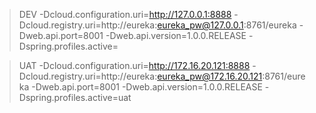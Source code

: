 > DEV
-Dcloud.configuration.uri=http://127.0.0.1:8888
-Dcloud.registry.uri=http://eureka:eureka_pw@127.0.0.1:8761/eureka
-Dweb.api.port=8001
-Dweb.api.version=1.0.0.RELEASE
-Dspring.profiles.active=

> UAT
-Dcloud.configuration.uri=http://172.16.20.121:8888
-Dcloud.registry.uri=http://eureka:eureka_pw@172.16.20.121:8761/eureka
-Dweb.api.port=8001
-Dweb.api.version=1.0.0.RELEASE
-Dspring.profiles.active=uat

